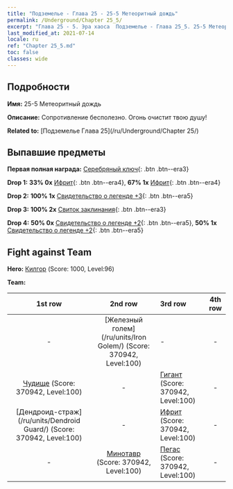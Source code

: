 ```yaml
---
title: "Подземелье - Глава 25 - 25-5 Метеоритный дождь"
permalink: /Underground/Chapter 25_5/
excerpt: "Глава 25 - 5. Эра хаоса  Подземелье - Глава 25_5. 25-5 Метеоритный дождь"
last_modified_at: 2021-07-14
locale: ru
ref: "Chapter 25_5.md"
toc: false
classes: wide
---
```


## Подробности

 **Имя:** 25-5 Метеоритный дождь

 **Описание:** Сопротивление бесполезно. Огонь очистит твою душу!

 **Related to:** [Подземелье Глава 25](/ru/Underground/Chapter 25/)

## Выпавшие предметы

 **Первая полная награда:** [Серебряный ключ](/ItemsRU/con_693/){: .btn .btn--era3}

 **Drop 1:** **33% 0x** [Ифрит](/ItemsRU/unt_231/){: .btn .btn--era4}, **67% 1x** [Ифрит](/ItemsRU/unt_231/){: .btn .btn--era4}

 **Drop 2:** **100% 1x** [Свидетельство о легенде +3](/ItemsRU/mat_88/){: .btn .btn--era5}

 **Drop 3:** **100% 2x** [Свиток заклинания](/ItemsRU/con_694/){: .btn .btn--era3}

 **Drop 4:** **50% 0x** [Свидетельство о легенде +2](/ItemsRU/mat_81/){: .btn .btn--era5}, **50% 1x** [Свидетельство о легенде +2](/ItemsRU/mat_81/){: .btn .btn--era5}


## Fight against Team
 **Hero:** [Килгор](/ru/heroes/Kilgor/) (Score: 1000, Level:96)

 **Team:**


  | 1st row | 2nd row | 3rd row | 4th row |
  |:----:|:----:|:----|:----:|
  | - | [Железный голем](/ru/units/Iron Golem/) (Score: 370942, Level:100)  | - | - |
  | [Чудище](/ru/units/Behemoth/) (Score: 370942, Level:100)  | - | [Гигант](/ru/units/Giant/) (Score: 370942, Level:100)  | - |
  | [Дендроид-страж](/ru/units/Dendroid Guard/) (Score: 370942, Level:100)  | - | [Ифрит](/ru/units/Efreeti/) (Score: 370942, Level:100)  | - |
  | - | [Минотавр](/ru/units/Minotaur/) (Score: 370942, Level:100)  | [Пегас](/ru/units/Pegasus/) (Score: 370942, Level:100)  | - |


